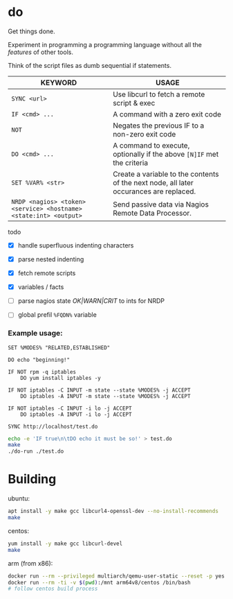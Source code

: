 # do

Get things done.

Experiment in programming a programming language without all the *features* of other tools.

Think of the script files as dumb sequential if statements.


| KEYWORD             | USAGE   |
|---------------------|---------|
| `SYNC <url>`        | Use libcurl to fetch a remote script & exec |
| `IF <cmd> ...`      | A command with a zero exit code |
| `NOT`               | Negates the previous IF to a non-zero exit code |
| `DO <cmd> ...`      | A command to execute, optionally if the above `[N]IF` met the criteria |
| `SET %VAR% <str>`   | Create a variable to the contents of the next node, all later occurances are replaced. |
| `NRDP <nagios> <token> <service> <hostname> <state:int> <output>` | Send passive data via Nagios Remote Data Processor. |

todo

- [x] handle superfluous indenting characters
- [x] parse nested indenting
- [x] fetch remote scripts
- [x] variables / facts
- [ ] parse nagios state *OK|WARN|CRIT* to ints for NRDP
- [ ] global prefil `%FQDN%` variable


### Example usage:
```text
SET %MODES% "RELATED,ESTABLISHED"

DO echo "beginning!"

IF NOT rpm -q iptables
    DO yum install iptables -y

IF NOT iptables -C INPUT -m state --state %MODES% -j ACCEPT
    DO iptables -A INPUT -m state --state %MODES% -j ACCEPT

IF NOT iptables -C INPUT -i lo -j ACCEPT
    DO iptables -A INPUT -i lo -j ACCEPT

SYNC http://localhost/test.do

```

```bash
echo -e 'IF true\n\tDO echo it must be so!' > test.do
make
./do-run ./test.do
```


# Building

ubuntu:
```bash
apt install -y make gcc libcurl4-openssl-dev --no-install-recommends
make
```

centos:
```bash
yum install -y make gcc libcurl-devel
make
```

arm (from x86):
```bash
docker run --rm --privileged multiarch/qemu-user-static --reset -p yes
docker run --rm -ti -v $(pwd):/mnt arm64v8/centos /bin/bash
# follow centos build process
```
